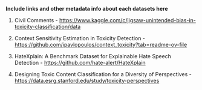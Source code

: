 **Include links and other metadata info about each datasets here**

1. Civil Comments - https://www.kaggle.com/c/jigsaw-unintended-bias-in-toxicity-classification/data

2. Context Sensitivity Estimation in Toxicity Detection - https://github.com/ipavlopoulos/context_toxicity?tab=readme-ov-file

3. HateXplain: A Benchmark Dataset for Explainable Hate Speech Detection - https://github.com/hate-alert/HateXplain

4. Designing Toxic Content Classification for a Diversity of Perspectives - https://data.esrg.stanford.edu/study/toxicity-perspectives
